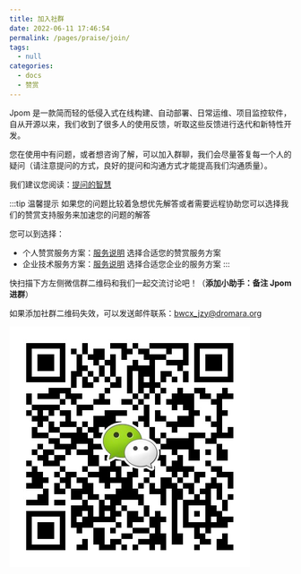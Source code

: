 ```yaml
---
title: 加入社群
date: 2022-06-11 17:46:54
permalink: /pages/praise/join/
tags: 
  - null
categories: 
  - docs
  - 赞赏
---
```


Jpom 是一款简而轻的低侵入式在线构建、自动部署、日常运维、项目监控软件，自从开源以来，我们收到了很多人的使用反馈，听取这些反馈进行迭代和新特性开发。

您在使用中有问题，或者想咨询了解，可以加入群聊，我们会尽量答复每一个人的疑问（请注意提问的方式，良好的提问和沟通方式才能提高我们沟通质量）。

我们建议您阅读：[提问的智慧](/pages/FQA/how-to-ask-questions-the-smart-way/)

:::tip 温馨提示
如果您的问题比较着急想优先解答或者需要远程协助您可以选择我们的赞赏支持服务来加速您的问题的解答

您可以到选择：

- 个人赞赏服务方案：[服务说明](00.赞赏支持/00.个人赞赏.md) 选择合适您的赞赏服务方案
- 企业技术服务方案：[服务说明](00.赞赏支持/03.企业服务.md) 选择合适您企业的服务方案
:::

快扫描下方左侧微信群二维码和我们一起交流讨论吧！（**添加小助手：备注 Jpom 进群**）

如果添加社群二维码失效，可以发送邮件联系：bwcx_jzy@dromara.org

![wx](/images/wx_qrcode.jpg)